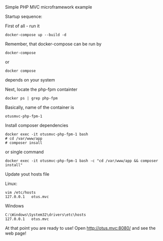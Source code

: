 Simple PHP MVC microframework example

Startup sequence:

First of all - run it

```
docker-compose up --build -d
```
Remember, that docker-compose can be run by
```
docker-compose
```
or
```
docker compose
```
depends on your system

Next, locate the php-fpm containter
```
docker ps | grep php-fpm
```
Basically, name of the container is
```
otusmvc-php-fpm-1
```

Install composer dependencies
```
docker exec -it otusmvc-php-fpm-1 bash
# cd /var/www/app
# composer insall
```
or single command
```
docker exec -it otusmvc-php-fpm-1 bash -c "cd /var/www/app && composer install"
```

Update yout hosts file

Linux:
```
vim /etc/hosts
127.0.0.1   otus.mvc
```
Windows
```
C:\Windows\System32\drivers\etc\hosts
127.0.0.1   otus.mvc
```

At that point you are ready to use! Open http://otus.mvc:8080/ and see the web page!
